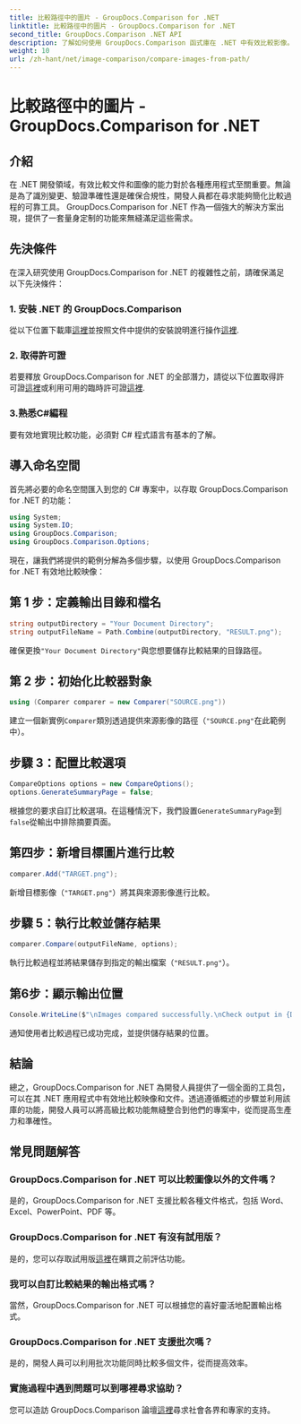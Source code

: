 ```yaml
---
title: 比較路徑中的圖片 - GroupDocs.Comparison for .NET
linktitle: 比較路徑中的圖片 - GroupDocs.Comparison for .NET
second_title: GroupDocs.Comparison .NET API
description: 了解如何使用 GroupDocs.Comparison 函式庫在 .NET 中有效比較影像。請按照逐步指南進行無縫整合。
weight: 10
url: /zh-hant/net/image-comparison/compare-images-from-path/
---
```


# 比較路徑中的圖片 - GroupDocs.Comparison for .NET

## 介紹
在 .NET 開發領域，有效比較文件和圖像的能力對於各種應用程式至關重要。無論是為了識別變更、驗證準確性還是確保合規性，開發人員都在尋求能夠簡化比較過程的可靠工具。 GroupDocs.Comparison for .NET 作為一個強大的解決方案出現，提供了一套量身定制的功能來無縫滿足這些需求。
## 先決條件
在深入研究使用 GroupDocs.Comparison for .NET 的複雜性之前，請確保滿足以下先決條件：
### 1. 安裝 .NET 的 GroupDocs.Comparison
從以下位置下載庫[這裡](https://releases.groupdocs.com/comparison/net/)並按照文件中提供的安裝說明進行操作[這裡](https://tutorials.groupdocs.com/comparison/net/).
### 2. 取得許可證
若要釋放 GroupDocs.Comparison for .NET 的全部潛力，請從以下位置取得許可證[這裡](https://purchase.groupdocs.com/buy)或利用可用的臨時許可證[這裡](https://purchase.groupdocs.com/temporary-license/).
### 3.熟悉C#編程
要有效地實現比較功能，必須對 C# 程式語言有基本的了解。

## 導入命名空間
首先將必要的命名空間匯入到您的 C# 專案中，以存取 GroupDocs.Comparison for .NET 的功能：
```csharp
using System;
using System.IO;
using GroupDocs.Comparison;
using GroupDocs.Comparison.Options;
```

現在，讓我們將提供的範例分解為多個步驟，以使用 GroupDocs.Comparison for .NET 有效地比較映像：
## 第 1 步：定義輸出目錄和檔名
```csharp
string outputDirectory = "Your Document Directory";
string outputFileName = Path.Combine(outputDirectory, "RESULT.png");
```
確保更換`"Your Document Directory"`與您想要儲存比較結果的目錄路徑。
## 第 2 步：初始化比較器對象
```csharp
using (Comparer comparer = new Comparer("SOURCE.png"))
```
建立一個新實例`Comparer`類別透過提供來源影像的路徑（`"SOURCE.png"`在此範例中）。
## 步驟 3：配置比較選項
```csharp
CompareOptions options = new CompareOptions();
options.GenerateSummaryPage = false;
```
根據您的要求自訂比較選項。在這種情況下，我們設置`GenerateSummaryPage`到`false`從輸出中排除摘要頁面。
## 第四步：新增目標圖片進行比較
```csharp
comparer.Add("TARGET.png");
```
新增目標影像（`"TARGET.png"`）將其與來源影像進行比較。
## 步驟 5：執行比較並儲存結果
```csharp
comparer.Compare(outputFileName, options);
```
執行比較過程並將結果儲存到指定的輸出檔案（`"RESULT.png"`）。
## 第6步：顯示輸出位置
```csharp
Console.WriteLine($"\nImages compared successfully.\nCheck output in {Directory.GetCurrentDirectory()}.");
```
通知使用者比較過程已成功完成，並提供儲存結果的位置。

## 結論
總之，GroupDocs.Comparison for .NET 為開發人員提供了一個全面的工具包，可以在其 .NET 應用程式中有效地比較映像和文件。透過遵循概述的步驟並利用該庫的功能，開發人員可以將高級比較功能無縫整合到他們的專案中，從而提高生產力和準確性。
## 常見問題解答
### GroupDocs.Comparison for .NET 可以比較圖像以外的文件嗎？
是的，GroupDocs.Comparison for .NET 支援比較各種文件格式，包括 Word、Excel、PowerPoint、PDF 等。
### GroupDocs.Comparison for .NET 有沒有試用版？
是的，您可以存取試用版[這裡](https://releases.groupdocs.com/)在購買之前評估功能。
### 我可以自訂比較結果的輸出格式嗎？
當然，GroupDocs.Comparison for .NET 可以根據您的喜好靈活地配置輸出格式。
### GroupDocs.Comparison for .NET 支援批次嗎？
是的，開發人員可以利用批次功能同時比較多個文件，從而提高效率。
### 實施過程中遇到問題可以到哪裡尋求協助？
您可以造訪 GroupDocs.Comparison 論壇[這裡](https://forum.groupdocs.com/c/comparison/12)尋求社會各界和專家的支持。